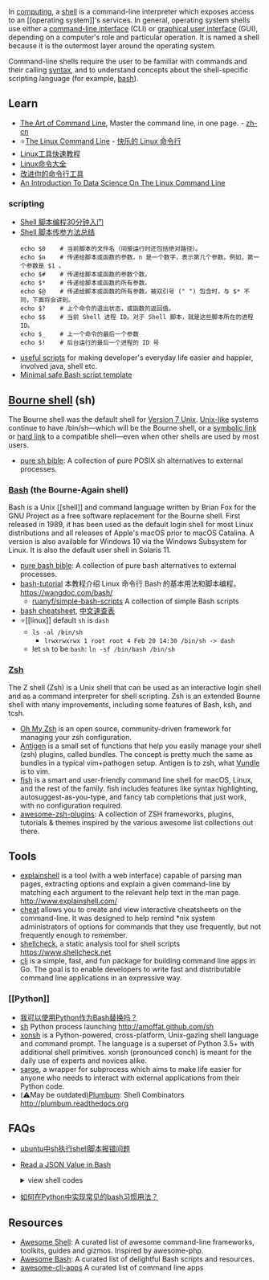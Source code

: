 In [computing](https://en.wikipedia.org/wiki/Computing), a [shell](https://en.wikipedia.org/wiki/Shell_(computing)) is a command-line interpreter which exposes access to an [[operating system]]'s services. In general, operating system shells use either a [command-line interface](https://en.wikipedia.org/wiki/Command-line_interface) (CLI) or [graphical user interface](https://en.wikipedia.org/wiki/Graphical_user_interface) (GUI), depending on a computer's role and particular operation. It is named a shell because it is the outermost layer around the operating system.

Command-line shells require the user to be familiar with commands and their calling [syntax](https://en.wikipedia.org/wiki/Syntax), and to understand concepts about the shell-specific scripting language (for example, [bash](https://en.wikipedia.org/wiki/Bash_shell)).



## Learn
- [The Art of Command Line](https://github.com/jlevy/the-art-of-command-line), Master the command line, in one page. - [zh-cn](https://github.com/jlevy/the-art-of-command-line/blob/master/README-zh.md)
- :star:[The Linux Command Line](http://linuxcommand.org/) - [快乐的 Linux 命令行](https://github.com/billie66/TLCL)
- [Linux工具快速教程](https://github.com/me115/linuxtools_rst)
- [Linux命令大全](https://man.linuxde.net/)
- [改进你的命令行工具](https://docs.xindong.com/utilities/cli-improved.html)
- [An Introduction To Data Science On The Linux Command Line](https://blog.robertelder.org/data-science-linux-command-line/)

### scripting
- [Shell 脚本编程30分钟入门](https://github.com/qinjx/30min_guides/blob/master/shell.md)
- [Shell 脚本传参方法总结](https://www.jianshu.com/p/d3cd36c97abc)
  ```shell
  echo $0    # 当前脚本的文件名（间接运行时还包括绝对路径）。
  echo $n    # 传递给脚本或函数的参数。n 是一个数字，表示第几个参数。例如，第一个参数是 $1 。
  echo $#    # 传递给脚本或函数的参数个数。
  echo $*    # 传递给脚本或函数的所有参数。
  echo $@    # 传递给脚本或函数的所有参数。被双引号 (" ") 包含时，与 $* 不同，下面将会讲到。
  echo $?    # 上个命令的退出状态，或函数的返回值。
  echo $$    # 当前 Shell 进程 ID。对于 Shell 脚本，就是这些脚本所在的进程 ID。
  echo $_    # 上一个命令的最后一个参数
  echo $!    # 后台运行的最后一个进程的 ID 号
  ```
- [useful scripts](https://github.com/oldratlee/useful-scripts) for making developer's everyday life easier and happier, involved java, shell etc. 
- [Minimal safe Bash script template](https://betterdev.blog/minimal-safe-bash-script-template/)



## [Bourne shell](https://en.wikipedia.org/wiki/Bourne_shell) (sh)
The Bourne shell was the default shell for [Version 7 Unix](https://en.wikipedia.org/wiki/Version_7_Unix). [Unix-like](https://en.wikipedia.org/wiki/Unix-like) systems continue to have /bin/sh—which will be the Bourne shell, or a [symbolic link](https://en.wikipedia.org/wiki/Symbolic_link) or [hard link](https://en.wikipedia.org/wiki/Hard_link) to a compatible shell—even when other shells are used by most users.
- [pure sh bible](https://github.com/dylanaraps/pure-sh-bible): A collection of pure POSIX sh alternatives to external processes.

### [Bash](https://en.wikipedia.org/wiki/Bash_(Unix_shell)) (the Bourne-Again shell)
Bash is a Unix [[shell]] and command language written by Brian Fox for the GNU Project as a free software replacement for the Bourne shell. First released in 1989, it has been used as the default login shell for most Linux distributions and all releases of Apple's macOS prior to macOS Catalina. A version is also available for Windows 10 via the Windows Subsystem for Linux. It is also the default user shell in Solaris 11.
- [pure bash bible](https://github.com/dylanaraps/pure-bash-bible): A collection of pure bash alternatives to external processes.
- [bash-tutorial](https://github.com/wangdoc/bash-tutorial) 本教程介绍 Linux 命令行 Bash 的基本用法和脚本编程。 https://wangdoc.com/bash/
  - [ruanyf/simple-bash-scripts](https://github.com/ruanyf/simple-bash-scripts) A collection of simple Bash scripts
- [bash cheatsheet](https://github.com/LeCoupa/awesome-cheatsheets/blob/master/languages/bash.sh), [中文速查表](https://github.com/skywind3000/awesome-cheatsheets/blob/master/languages/bash.sh)
- :star:[[linux]] default `sh` is `dash` 
  - `ls -al /bin/sh`
    - `lrwxrwxrwx 1 root root 4 Feb 20 14:30 /bin/sh -> dash`
  - let `sh` to be `bash`: `ln -sf /bin/bash /bin/sh`

### [Zsh](https://www.zsh.org/)
The Z shell (Zsh) is a Unix shell that can be used as an interactive login shell and as a command interpreter for shell scripting. Zsh is an extended Bourne shell with many improvements, including some features of Bash, ksh, and tcsh.
- [Oh My Zsh](https://github.com/ohmyzsh/ohmyzsh) is an open source, community-driven framework for managing your zsh configuration.
- [Antigen](https://github.com/zsh-users/antigen) is a small set of functions that help you easily manage your shell (zsh) plugins, called bundles. The concept is pretty much the same as bundles in a typical vim+pathogen setup. Antigen is to zsh, what [Vundle](https://github.com/gmarik/vundle) is to vim.
- [fish](https://github.com/fish-shell/fish-shell) is a smart and user-friendly command line shell for macOS, Linux, and the rest of the family. fish includes features like syntax highlighting, autosuggest-as-you-type, and fancy tab completions that just work, with no configuration required.
- [awesome-zsh-plugins](https://github.com/unixorn/awesome-zsh-plugins): A collection of ZSH frameworks, plugins, tutorials & themes inspired by the various awesome list collections out there.



## Tools
- [explainshell](https://github.com/idank/explainshell/) is a tool (with a web interface) capable of parsing man pages, extracting options and explain a given command-line by matching each argument to the relevant help text in the man page. http://www.explainshell.com/
- [cheat](https://github.com/cheat/cheat) allows you to create and view interactive cheatsheets on the command-line. It was designed to help remind *nix system administrators of options for commands that they use frequently, but not frequently enough to remember.
- [shellcheck](https://github.com/koalaman/shellcheck), a static analysis tool for shell scripts https://www.shellcheck.net
- [cli](https://github.com/urfave/cli) is a simple, fast, and fun package for building command line apps in Go. The goal is to enable developers to write fast and distributable command line applications in an expressive way.

### [[Python]]
- [我可以使用Python作为Bash替换吗？](http://www.tracholar.top/2018/06/08/can-i-use-python-as-a-bash-replacement/)
- [sh](https://github.com/amoffat/sh) Python process launching http://amoffat.github.com/sh
- [xonsh](https://github.com/xonsh/xonsh) is a Python-powered, cross-platform, Unix-gazing shell language and command prompt. The language is a superset of Python 3.5+ with additional shell primitives. xonsh (pronounced conch) is meant for the daily use of experts and novices alike.
- [sarge](https://bitbucket.org/vinay.sajip/sarge/src/master/), a wrapper for subprocess which aims to make life easier for anyone who needs to interact with external applications from their Python code.
- (:warning:May be outdated)[Plumbum](https://github.com/tomerfiliba/plumbum): Shell Combinators http://plumbum.readthedocs.org



## FAQs
- [ubuntu中sh执行shell脚本报错问题](https://blog.csdn.net/dylloveyou/article/details/53393906)
- [Read a JSON Value in Bash](http://dailyraisin.com/read-json-value-in-bash/)
  <details> <summary> view shell codes </summary> 

  ```bash
  function readJson {
    UNAMESTR=`uname`
    if [[ "$UNAMESTR" == 'Linux' ]]; then
      SED_EXTENDED='-r'
    elif [[ "$UNAMESTR" == 'Darwin' ]]; then
      SED_EXTENDED='-E'
    fi; 
    VALUE=`grep -m 1 "\"${2}\"" ${1} | sed ${SED_EXTENDED} 's/^ *//;s/.*: *"//;s/",?//'`
    if [ ! "$VALUE" ]; then
      echo "Error: Cannot find \"${2}\" in ${1}" >&2;
      exit 1;
    else
      echo $VALUE ;
    fi; 
  }
  ```
  </details>
- [如何在Python中实现常见的bash习惯用法？](https://www.codenong.com/209470/)



## Resources
- [Awesome Shell](https://github.com/alebcay/awesome-shell): A curated list of awesome command-line frameworks, toolkits, guides and gizmos. Inspired by awesome-php.
- [Awesome Bash](https://github.com/awesome-lists/awesome-bash): A curated list of delightful Bash scripts and resources.
- [awesome-cli-apps](https://github.com/agarrharr/awesome-cli-apps) A curated list of command line apps
